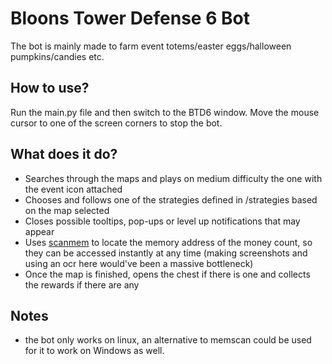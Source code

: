 # Bloons Tower Defense 6 Bot
The bot is mainly made to farm event totems/easter eggs/halloween pumpkins/candies etc.

## How to use?
  Run the main.py file and then switch to the BTD6 window. Move the mouse cursor to one of the screen corners to stop the bot.

## What does it do?
  - Searches through the maps and plays on medium difficulty the one with the event icon attached
  - Chooses and follows one of the strategies defined in /strategies based on the map selected
  - Closes possible tooltips, pop-ups or level up notifications that may appear
  - Uses [scanmem](https://github.com/scanmem/scanmem) to locate the memory address of the money count, so they can be accessed instantly at any time (making screenshots and using an ocr here would've been a massive bottleneck)
  - Once the map is finished, opens the chest if there is one and collects the rewards if there are any

## Notes
  - the bot only works on linux, an alternative to memscan could be used for it to work on Windows as well.
